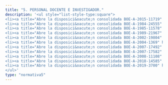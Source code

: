 ```yaml
---
title: "5. PERSONAL DOCENTE E INVESTIGADOR."
description: '<ul style="list-style-type:square">
<li><a title="Abre la disposici&oacute;n consolidada BOE-A-2015-11719" href="https://www.boe.es/buscar/act.php?id=BOE-A-2015-11719" target="_blank" rel="noopener">Texto refundido de la Ley del Estatuto B&aacute;sico del Empleado P&uacute;blico</a></li>
<li><a title="Abre la disposici&oacute;n consolidada BOE-A-1984-24555" href="https://www.boe.es/buscar/act.php?id=BOE-A-1984-24555" target="_blank" rel="noopener">Desarrollo del art&iacute;culo 45.1 de la Ley Org&aacute;nica de Reforma Universitaria</a></li>
<li><a title="Abre la disposici&oacute;n consolidada BOE-A-1985-11578" href="https://www.boe.es/buscar/act.php?id=BOE-A-1985-11578" target="_blank" rel="noopener">R&eacute;gimen del profesorado universitario</a></li>
<li><a title="Abre la disposici&oacute;n consolidada BOE-A-1989-21967" href="https://www.boe.es/buscar/act.php?id=BOE-A-1989-21967" target="_blank" rel="noopener">Retribuciones del profesorado universitario</a></li>
<li><a title="Abre la disposici&oacute;n consolidada BOE-A-2002-19804" href="https://www.boe.es/buscar/act.php?id=BOE-A-2002-19804" target="_blank" rel="noopener">Contrataci&oacute;n de personal docente e investigador universitario</a></li>
<li><a title="Abre la disposici&oacute;n consolidada BOE-A-2004-1369" href="https://www.boe.es/buscar/act.php?id=BOE-A-2004-1369" target="_blank" rel="noopener">Profesorado contratado de la Universidad Nacional de Educaci&oacute;n a Distancia</a></li>
<li><a title="Abre la disposici&oacute;n consolidada BOE-A-2007-17492" href="https://www.boe.es/buscar/act.php?id=BOE-A-2007-17492" target="_blank" rel="noopener">Acreditaci&oacute;n nacional para el acceso a los cuerpos docentes universitarios</a></li>
<li><a title="Abre la disposici&oacute;n consolidada BOE-A-2007-17582" href="https://www.boe.es/buscar/act.php?id=BOE-A-2007-17582" target="_blank" rel="noopener">Concursos de acceso a cuerpos docentes universitarios</a></li>
<li><a title="Abre la disposici&oacute;n consolidada BOE-A-2008-11108" href="https://www.boe.es/buscar/act.php?id=BOE-A-2008-11108" target="_blank" rel="noopener">Contrataci&oacute;n excepcional de profesores c</a><i class="fas fa-external-link-alt"></i>boradores</a></li>
<li><a title="Abre la disposici&oacute;n consolidada BOE-A-2018-14585" href="https://www.boe.es/buscar/act.php?id=BOE-A-2018-14585" target="_blank" rel="noopener">Obligatoriedad de utilizar medios electr&oacute;nicos para la presentaci&oacute;n de solicitudes</a></li>
<li><a title="Abre la disposici&oacute;n consolidada BOE-A-2019-3700" href="https://www.boe.es/buscar/act.php?id=BOE-A-2019-3700" target="_blank" rel="noopener">Estatuto del personal investigador predoctoral en formaci&oacute;n</a></li>
</ul>'
type: "normativa5"
---
```

